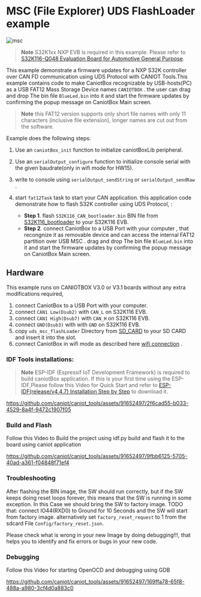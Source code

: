 # MSC (File Explorer) UDS FlashLoader example

![msc](https://github.com/caniot/caniot_tools/assets/91652497/0751d9a6-40fe-443a-bfc6-6f42c649dbbd)


> **Note**
> S32K1xx NXP EVB is required in this example. Please refer to [S32K116-Q048 Evaluation Board for Automotive General Purpose](https://www.nxp.com/design/development-boards/automotive-development-platforms/s32k-mcu-platforms/s32k116-q048-evaluation-board-for-automotive-general-purpose:S32K116EVB).


This example demonstrate a  firmware updates for a NXP S32K controller over CAN FD communication using UDS Protocol with CANIOT Tools.This example contains code to make CaniotBox recognizable by USB-hosts(PC) as a USB FAT12 Mass Storage Device names `CANIOTBOX` . the user can drag and drop The bin file `BlueLed.bin` into it and start the firmware updates by confirming  the popup message on CaniotBox Main screen. 

> **Note**
> this FAT12 version supports only short file names with only 11 characters (inclusive file extension), longer names are cut out from the software.

Example does the following steps:

1. Use an  `caniotBox_init` function to initialize caniotBoxLib peripheral.
2. Use an  `serialOutput_configure` function to initialize console serial with the given baudrate(only in wifi mode for HW15).
3. write to console using `serialOutput_sendString` or `serialOutput_sendRaw` .
4. start `fat12Task` task to start your CAN application. this application code demonstrate how to flash S32K controller using UDS Protocol,   :

     * **Step 1**. flash `S32K116_CAN_bootloader.bin` BIN file from [S32K116_bootloader](./S32K116_bootloader) to your S32K116 EVB.
     * **Step 2**. connect  CaniotBox to a  USB Port with your computer , that recongnize it as removable device and can access the internal FAT12 partition over USB MSC .  drag and drop The bin file `BlueLed.bin` into it and start the firmware updates by confirming  the popup message on CaniotBox Main screen.

## Hardware

This example runs on CANIOTBOX V3.0 or V3.1  boards without any extra modifications required, 

1. connect  CaniotBox to a  USB Port with your computer.
2. connect  `CAN1 Low(Dsub2)` with `CAN_L` on S32K116 EVB.
3. connect  `CAN1 High(Dsub7)` with `CAN_H` on S32K116 EVB.
3. connect  `GND(Dsub3)` with  with `GND` on S32K116 EVB.
4. copy `uds_msc_flashLoader` Directory from [SD_CARD](./SD_CARD) to your SD CARD and  insert it into the slot.
4. connect CaniotBox in wifi mode as described here [wifi connection](https://caniot-docu.readthedocs.io/en/latest/getting-started-caniot.html#wifi-connection) .


### IDF Tools installations:

> **Note**
> ESP-IDF (Espressif IoT Development Framework) is required to build caniotBox application. If this is your first time using the ESP-IDF,Please follow this Video for Quick Start and refer to [ESP-IDF(release/v4.4.7) Installation Step by Step](https://docs.espressif.com/projects/esp-idf/en/v4.4.7/esp32/get-started/index.html#installation-step-by-step) to download it. 

https://github.com/caniot/caniot_tools/assets/91652497/2f6cad55-b033-4529-8a4f-9472c1907f05


### Build and Flash

Follow this Video to Build the project using idf.py build and flash it to the board using caniot application

https://github.com/caniot/caniot_tools/assets/91652497/9fbb6125-5705-40ad-a361-f04848f71ef4

### Troubleshooting

After flashing the BIN image, the SW should run correctly, but if the SW keeps doing reset loops forever, this means that the SW is running in some exception. In this Case we should bring the SW to factory image. TODO that: connect IO44(RXD0) to Ground for 10 Seconds and the SW will start from factory image. alternatively set `factory_reset_request` to 1 from the sdcard File  `Config/factory_reset.json`.

Please check what is wrong in your new Image by doing debugging!!!, that helps you to identify and fix errors or bugs in your new code.

### Debugging

Follow this Video for starting OpenOCD  and debugging using GDB

https://github.com/caniot/caniot_tools/assets/91652497/169ffa78-65f8-488a-a980-3cf4d0a883c0
